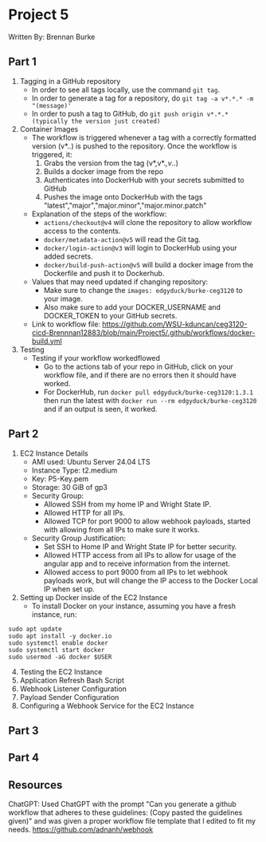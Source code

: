 # Project 5
Written By: Brennan Burke

## Part 1

1. Tagging in a GitHub repository
   - In order to see all tags locally, use the command `git tag`.
   - In order to generate a tag for a repository, do `git tag -a v*.*.* -m "(message)'`
   - In order to push a tag to GitHub, do `git push origin v*.*.*(typically the version just created)`
2. Container Images
   - The workflow is triggered whenever a tag with a correctly formatted version (v*.*.*) is pushed to the repository. Once the workflow is triggered, it:
      1. Grabs the version from the tag (v*,v*.*,v*.*.*)
      2. Builds a docker image from the repo
      3. Authenticates into DockerHub with your secrets submitted to GitHub
      4. Pushes the image onto DockerHub with the tags "latest","major","major.minor","major.minor.patch"
   - Explanation of the steps of the workflow:
     - `actions/checkout@v4` will clone the repository to allow workflow access to the contents.
     - `docker/metadata-action@v5` will read the Git tag.
     - `docker/login-action@v3` will login to DockerHub using your added secrets.
     - `docker/build-push-action@v5` will build a docker image from the Dockerfile and push it to Dockerhub.
   - Values that may need updated if changing repository:
     - Make sure to change the `images: edgyduck/burke-ceg3120` to your image. 
     - Also make sure to add your DOCKER_USERNAME and DOCKER_TOKEN to your GitHub secrets.
   - Link to workflow file: https://github.com/WSU-kduncan/ceg3120-cicd-Brennnan12883/blob/main/Project5/.github/workflows/docker-build.yml
3. Testing
   - Testing if your workflow workedflowed
     - Go to the actions tab of your repo in GitHub, click on your workflow file, and if there are no errors then it should have worked.
     - For DockerHub, run `docker pull edgyduck/burke-ceg3120:1.3.1` then run the latest with `docker run --rm edgyduck/burke-ceg3120` and if an output is seen, it worked.
    
## Part 2

1. EC2 Instance Details
   - AMI used: Ubuntu Server 24.04 LTS
   - Instance Type: t2.medium
   - Key: P5-Key.pem
   - Storage: 30 GiB of gp3
   - Security Group:
     - Allowed SSH from my home IP and Wright State IP.
     - Allowed HTTP for all IPs.
     - Allowed TCP for port 9000 to allow webhook payloads, started with allowing from all IPs to make sure it works.
   - Security Group Justification:
     - Set SSH to Home IP and Wright State IP for better security.
     - Allowed HTTP access from all IPs to allow for usage of the angular app and to receive information from the internet.
     - Allowed access to port 9000 from all IPs to let webhook payloads work, but will change the IP access to the Docker Local IP when set up.
2. Setting up Docker inside of the EC2 Instance
   - To install Docker on your instance, assuming you have a fresh instance, run:
```
sudo apt update
sudo apt install -y docker.io
sudo systemctl enable docker
sudo systemctl start docker
sudo usermod -aG docker $USER
```
4. Testing the EC2 Instance
5. Application Refresh Bash Script
6. Webhook Listener Configuration
7. Payload Sender Configuration
8. Configuring a Webhook Service for the EC2 Instance

## Part 3

## Part 4

## Resources

ChatGPT: Used ChatGPT with the prompt "Can you generate a github workflow that adheres to these guidelines: (Copy pasted the guidelines given)" and was given a proper workflow file template that I edited to fit my needs.
https://github.com/adnanh/webhook 
